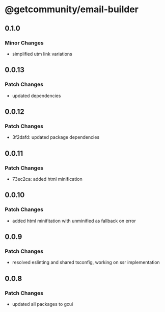 # @getcommunity/email-builder

## 0.1.0

### Minor Changes

- simplified utm link variations

## 0.0.13

### Patch Changes

- updated dependencies

## 0.0.12

### Patch Changes

- 3f2dafd: updated package dependencies

## 0.0.11

### Patch Changes

- 73ec2ca: added html minification

## 0.0.10

### Patch Changes

- added html minifitation with unminified as fallback on error

## 0.0.9

### Patch Changes

- resolved eslinting and shared tsconfig, working on ssr implementation

## 0.0.8

### Patch Changes

- updated all packages to gcui
